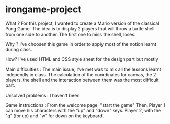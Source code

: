 # irongame-project

What ?
For this project, I wanted to create a Mario version of the classical Pong Game.
The idea is to display 2 players that will throw a turtle shell from one side to another.
The first one to miss the shell, loses.

Why ?
I've choosen this game in order to apply most of the notion learnt during class.

How?
I've used HTML and CSS style sheet for the design part but mostly 

Main difficulties :
The main issue, I've met was to mix all the lessons learnt independly in class.
The calculation of the coordinates for canvas, the 2 players, the shell and the interaction between them was the most difficult part.

Unsolved problems :
I haven't been 

Game instructions :
From the welcome page, "start the game"
Then, Player 1 can move his characters with the "up" and "down" keys.
Player 2, with the "q" (for up) and "w" for down on the keyboard.